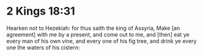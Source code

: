 # 2 Kings 18:31

Hearken not to Hezekiah: for thus saith the king of Assyria, Make [an agreement] with me by a present, and come out to me, and [then] eat ye every man of his own vine, and every one of his fig tree, and drink ye every one the waters of his cistern: